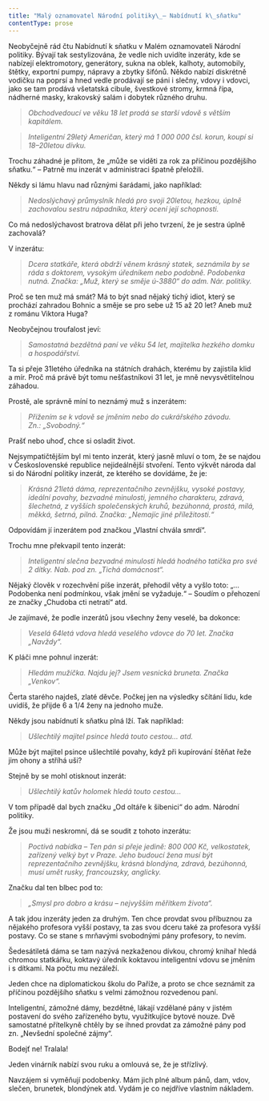 ```yaml
---
title: "Malý oznamovatel Národní politiky\_– Nabídnutí k\_sňatku"
contentType: prose
---
```


Neobyčejně rád čtu Nabídnutí k sňatku v Malém oznamovateli Národní politiky. Bývají tak sestylizována, že vedle nich uvidíte inzeráty, kde se nabízejí elektromotory, generátory, sukna na oblek, kalhoty, automobily, štětky, exportní pumpy, nápravy a zbytky šifónů. Někdo nabízí diskrétně vodičku na poprsí a hned vedle prodávají se páni i slečny, vdovy i vdovci, jako se tam prodává všetatská cibule, švestkové stromy, krmná řípa, nádherné masky, krakovský salám i dobytek různého druhu.

> _Obchodvedoucí ve věku 18 let prodá se starší vdově s větším kapitálem._

> _Inteligentní 29letý Američan, který má 1 000 000 čsl. korun, koupí si 18–20letou dívku._

Trochu záhadné je přitom, že „může se viděti za rok za příčinou pozdějšího sňatku.“ – Patrně mu inzerát v administraci špatně přeložili.

Někdy si lámu hlavu nad různými šarádami, jako například:

> _Nedoslýchavý průmyslník hledá pro svoji 20letou, hezkou, úplně zachovalou sestru nápadníka, který ocení její schopnosti._

Co má nedoslýchavost bratrova dělat při jeho tvrzení, že je sestra úplně zachovalá?

V inzerátu:

> _Dcera statkáře, která obdrží věnem krásný statek, seznámila by se ráda s doktorem, vysokým úředníkem nebo podobně. Podobenka nutná. Značka: „Muž, který se směje ú-3880“ do adm. Nár. politiky._

Proč se ten muž má smát? Má to být snad nějaký tichý idiot, který se prochází zahradou Bohnic a směje se pro sebe už 15 až 20 let? Aneb muž z románu Viktora Huga?

Neobyčejnou troufalost jeví:

> _Samostatná bezdětná paní ve věku 54 let, majitelka hezkého domku a hospodářství._

Ta si přeje 31letého úředníka na státních drahách, kterému by zajistila klid a mír. Proč má právě být tomu nešťastníkovi 31 let, je mně nevysvětlitelnou záhadou.

Prostě, ale správně míní to neznámý muž s inzerátem:

> _Přižením se k vdově se jměním nebo do cukrářského závodu. Zn.: „Svobodný.“_

Prašť nebo uhoď, chce si osladit život.

Nejsympatičtějším byl mi tento inzerát, který jasně mluví o tom, že se najdou v Československé republice nejideálnější stvoření. Tento výkvět národa dal si do Národní politiky inzerát, ze kterého se dovídáme, že je:

> _Krásná 21letá dáma, reprezentačního zevnějšku, vysoké postavy, ideální povahy, bezvadné minulosti, jemného charakteru, zdravá, šlechetná, z vyšších společenských kruhů, bezúhonná, prostá, milá, měkká, šetrná, pilná. Značka: „Nemajíc jiné příležitosti.“_

Odpovídám jí inzerátem pod značkou „Vlastní chvála smrdí“.

Trochu mne překvapil tento inzerát:

> _Inteligentní slečna bezvadné minulosti hledá hodného tatíčka pro své 2 dítky. Nab. pod zn. „Tichá domácnost“._

Nějaký člověk v rozechvění píše inzerát, přehodil věty a vyšlo toto: „… Podobenka není podmínkou, však jmění se vyžaduje.“ – Soudím o přehození ze značky „Chudoba cti netratí“ atd.

Je zajímavé, že podle inzerátů jsou všechny ženy veselé, ba dokonce:

> _Veselá 64letá vdova hledá veselého vdovce do 70 let. Značka „Navždy“._

K pláči mne pohnul inzerát:

> _Hledám mužíčka. Najdu jej? Jsem vesnická bruneta. Značka „Venkov“._

Čerta starého najdeš, zlaté děvče. Počkej jen na výsledky sčítání lidu, kde uvidíš, že přijde 6 a 1/4 ženy na jednoho muže.

Někdy jsou nabídnutí k sňatku plná lží. Tak například:

> _Ušlechtilý majitel psince hledá touto cestou… atd._

Může být majitel psince ušlechtilé povahy, když při kupírování štěňat řeže jim ohony a stříhá uši?

Stejně by se mohl otisknout inzerát:

> _Ušlechtilý katův holomek hledá touto cestou…_

V tom případě dal bych značku „Od oltáře k šibenici“ do adm. Národní politiky.

Že jsou muži neskromní, dá se soudit z tohoto inzerátu:

> _Poctivá nabídka – Ten pán si přeje jedině: 800 000 Kč, velkostatek, zařízený velký byt v Praze. Jeho budoucí žena musí být reprezentačního zevnějšku, krásná blondýna, zdravá, bezúhonná, musí umět rusky, francouzsky, anglicky._

Značku dal ten blbec pod to:

> _„Smysl pro dobro a krásu – nejvyšším měřítkem života“._

A tak jdou inzeráty jeden za druhým. Ten chce provdat svou příbuznou za nějakého profesora vyšší postavy, ta zas svou dceru také za profesora vyšší postavy. Co se stane s mrňavými svobodnými pány profesory, to nevím.

Šedesátiletá dáma se tam nazývá nezkaženou dívkou, chromý knihař hledá chromou statkářku, koktavý úředník koktavou inteligentní vdovu se jměním i s dítkami. Na počtu mu nezáleží.

Jeden chce na diplomatickou školu do Paříže, a proto se chce seznámit za příčinou pozdějšího sňatku s velmi zámožnou rozvedenou paní.

Inteligentní, zámožné dámy, bezdětné, lákají vzdělané pány v jistém postavení do svého zařízeného bytu, využitkujíce bytové nouze. Dvě samostatné přítelkyně chtěly by se ihned provdat za zámožné pány pod zn. „Nevšední společné zájmy“. 

Bodejť ne! Tralala!

Jeden vinárník nabízí svou ruku a omlouvá se, že je střízlivý.

Navzájem si vyměňují podobenky. Mám jich plné album pánů, dam, vdov, slečen, brunetek, blondýnek atd. Vydám je co nejdříve vlastním nákladem.

